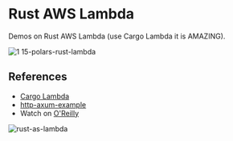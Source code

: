 # Rust AWS Lambda

Demos on Rust AWS Lambda (use Cargo Lambda it is AMAZING).

![1 15-polars-rust-lambda](https://github.com/nogibjj/aws-lambda-rust/assets/58792/9aab45dd-db78-4ca5-ae36-7f98f3ba9be4)


## References

* [Cargo Lambda](https://www.cargo-lambda.info/)
* [http-axum-example](https://github.com/awslabs/aws-lambda-rust-runtime/tree/main/examples/http-axum)
* Watch on [O'Reilly](https://learning.oreilly.com/videos/rust-aws-lambda/08182023VIDEOPAIML/)

![rust-as-lambda](https://github.com/nogibjj/aws-lambda-rust/assets/58792/06fa010b-f38c-4896-9600-8ae8d06245ac)
